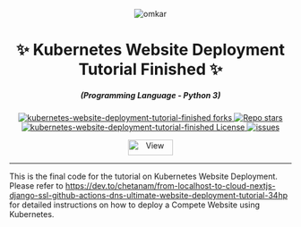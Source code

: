 <p align="center">
  <img src="https://www.omkar.cloud/images/favicon/prod/favicon-256x256.png" alt="omkar" />
</p>
  <div align="center" style="margin-top: 0;">
  <h1>✨ Kubernetes Website Deployment Tutorial Finished ✨</h1>
  <!-- <p>💦 Enjoy the Rain of Google Maps Leads 💦</p> -->
</div>
<em>
  <h5 align="center">(Programming Language - Python 3)</h5>
</em>
<p align="center">
  <a href="#">
    <img alt="kubernetes-website-deployment-tutorial-finished forks" src="https://img.shields.io/github/forks/omkarcloud/kubernetes-website-deployment-tutorial-finished?style=for-the-badge" />
  </a>
  <a href="#">
    <img alt="Repo stars" src="https://img.shields.io/github/stars/omkarcloud/kubernetes-website-deployment-tutorial-finished?style=for-the-badge&color=yellow" />
  </a>
  <a href="#">
    <img alt="kubernetes-website-deployment-tutorial-finished License" src="https://img.shields.io/github/license/omkarcloud/kubernetes-website-deployment-tutorial-finished?color=orange&style=for-the-badge" />
  </a>
  <a href="https://github.com/omkarcloud/kubernetes-website-deployment-tutorial-finished/issues">
    <img alt="issues" src="https://img.shields.io/github/issues/omkarcloud/kubernetes-website-deployment-tutorial-finished?color=purple&style=for-the-badge" />
  </a>
</p>
<p align="center">
  <img src="https://views.whatilearened.today/views/github/omkarcloud/kubernetes-website-deployment-tutorial-finished.svg" width="80px" height="28px" alt="View" />
</p>

---


This is the final code for the tutorial on Kubernetes Website Deployment. 
Please refer to https://dev.to/chetanam/from-localhost-to-cloud-nextjs-django-ssl-github-actions-dns-ultimate-website-deployment-tutorial-34hp for detailed instructions on how to deploy a Compete Website using Kubernetes.

